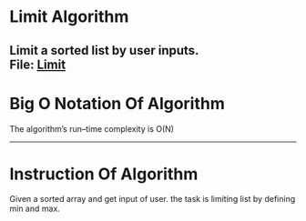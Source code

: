 # Limit Algorithm
Limit a sorted list by user inputs.<br>
File: [Limit](./limit.py)
---
# Big O Notation Of Algorithm
The algorithm’s run–time complexity is O(N)

---
# Instruction Of Algorithm
Given a sorted array and get input of user. the task is limiting
list by defining min and max.
